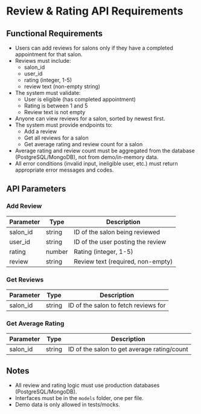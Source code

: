 # Review & Rating API Requirements

## Functional Requirements

- Users can add reviews for salons only if they have a completed appointment for that salon.
- Reviews must include:
  - salon_id
  - user_id
  - rating (integer, 1-5)
  - review text (non-empty string)
- The system must validate:
  - User is eligible (has completed appointment)
  - Rating is between 1 and 5
  - Review text is not empty
- Anyone can view reviews for a salon, sorted by newest first.
- The system must provide endpoints to:
  - Add a review
  - Get all reviews for a salon
  - Get average rating and review count for a salon
- Average rating and review count must be aggregated from the database (PostgreSQL/MongoDB), not from demo/in-memory data.
- All error conditions (invalid input, ineligible user, etc.) must return appropriate error messages and codes.

## API Parameters

### Add Review

| Parameter | Type   | Description                       |
| --------- | ------ | --------------------------------- |
| salon_id  | string | ID of the salon being reviewed    |
| user_id   | string | ID of the user posting the review |
| rating    | number | Rating (integer, 1-5)             |
| review    | string | Review text (required, non-empty) |

### Get Reviews

| Parameter | Type   | Description                          |
| --------- | ------ | ------------------------------------ |
| salon_id  | string | ID of the salon to fetch reviews for |

### Get Average Rating

| Parameter | Type   | Description                                 |
| --------- | ------ | ------------------------------------------- |
| salon_id  | string | ID of the salon to get average rating/count |

## Notes

- All review and rating logic must use production databases (PostgreSQL/MongoDB).
- Interfaces must be in the `models` folder, one per file.
- Demo data is only allowed in tests/mocks.
